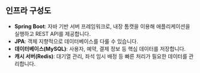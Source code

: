 ##  인프라 구성도

- **Spring Boot**: 자바 기반 서버 프레임워크로, 내장 톰캣을 이용해 애플리케이션을 실행하고 REST API를 제공합니다.
- **JPA**: 객체 지향적으로 데이터베이스를 다룰 수 있습니다.
- **데이터베이스(MySQL)**: 사용자, 예약, 결제 정보 등 핵심 데이터를 저장합니다.
- **캐시 서버(Redis)**: 대기열 관리, 좌석 임시 배정 등 빠른 처리가 필요한 데이터를 관리합니다.  